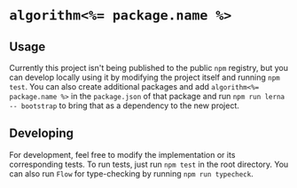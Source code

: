 # `algorithm<%= package.name %>`

## Usage

Currently this project isn't being published to the public `npm` registry, but you can develop locally using it by modifying the project itself and running `npm test`. You can also create additional packages and add `algorithm<%= package.name %>` in the `package.json` of that package and run `npm run lerna -- bootstrap` to bring that as a dependency to the new project.

## Developing

For development, feel free to modify the implementation or its corresponding tests. To run tests, just run `npm test` in the root directory. You can also run `Flow` for type-checking by running `npm run typecheck`.

